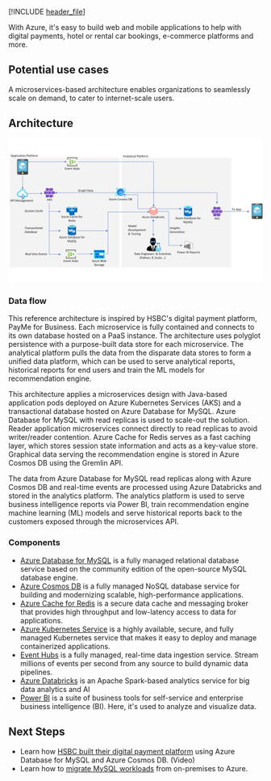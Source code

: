 [!INCLUDE [header_file](../../../includes/sol-idea-header.md)]

With Azure, it's easy to build web and mobile applications to help with digital payments, hotel or rental car bookings, e-commerce platforms and more.

## Potential use cases

A microservices-based architecture enables organizations to seamlessly scale on demand, to cater to internet-scale users.

## Architecture

![Architecture diagram](../media/webapps.png)

### Data flow

This reference architecture is inspired by HSBC's digital payment platform, PayMe for Business. Each microservice is fully contained and connects to its own database hosted on a PaaS instance. The architecture uses polyglot persistence with a purpose-built data store for each microservice. The analytical platform pulls the data from the disparate data stores to form a unified data platform, which can be used to serve analytical reports, historical reports for end users and train the ML models for recommendation engine.

This architecture applies a microservices design with Java-based application pods deployed on Azure Kubernetes Services (AKS) and a transactional database hosted on Azure Database for MySQL. Azure Database for MySQL with read replicas is used to scale-out the solution. Reader application microservices connect directly to read replicas to avoid writer/reader contention. Azure Cache for Redis serves as a fast caching layer, which stores session state information and acts as a key-value store. Graphical data serving the recommendation engine is stored in Azure Cosmos DB using the Gremlin API.

The data from Azure Database for MySQL read replicas along with Azure Cosmos DB and real-time events are processed using Azure Databricks and stored in the analytics platform. The analytics platform is used to serve business intelligence reports via Power BI, train recommendation engine machine learning (ML) models and serve historical reports back to the customers exposed through the microservices API.

### Components

- [Azure Database for MySQL](/azure/mysql/overview) is a fully managed relational database service based on the community edition of the open-source MySQL database engine.
- [Azure Cosmos DB](/azure/cosmos-db/) is a fully managed NoSQL database service for building and modernizing scalable, high-performance applications.
- [Azure Cache for Redis](/azure/azure-cache-for-redis/) is a secure data cache and messaging broker that provides high throughput and low-latency access to data for applications.
- [Azure Kubernetes Service](/azure/aks/) is a highly available, secure, and fully managed Kubernetes service that makes it easy to deploy and manage containerized applications.
- [Event Hubs](/azure/event-hubs/) is a fully managed, real-time data ingestion service. Stream millions of events per second from any source to build dynamic data pipelines.
- [Azure Databricks](/azure/azure-databricks/) is an Apache Spark-based analytics service for big data analytics and AI
- [Power BI](/power-bi/fundamentals/power-bi-overview) is a suite of business tools for self-service and enterprise business intelligence (BI). Here, it's used to analyze and visualize data.

## Next Steps

- Learn how [HSBC built their digital payment platform](https://www.youtube.com/watch?v=KEYqG0IcUy8&feature=youtu.be) using Azure Database for MySQL and Azure Cosmos DB. (Video)
- Learn how to [migrate MySQL workloads](/learn/paths/migrate-open-source-workloads/) from on-premises to Azure.
